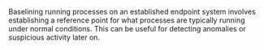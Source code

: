 
Baselining running processes on an established endpoint system involves establishing a reference point for what processes are typically running under normal conditions. This can be useful for detecting anomalies or suspicious activity later on.
  
